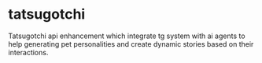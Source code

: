 # tatsugotchi

Tatsugotchi api enhancement which integrate tg system with ai agents to help generating pet personalities and create dynamic stories based on their interactions.

